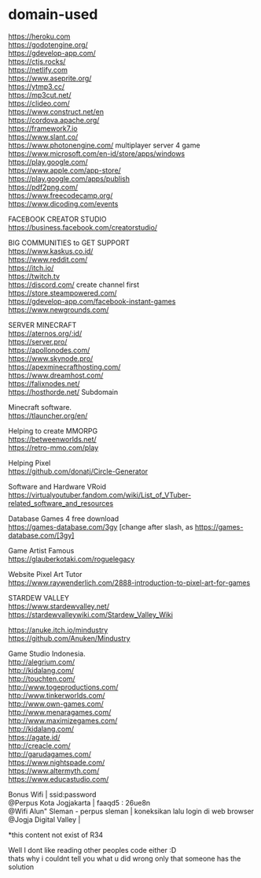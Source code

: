 # domain-used
https://heroku.com    
https://godotengine.org/    
https://gdevelop-app.com/    
https://ctjs.rocks/    
https://netlify.com    
https://www.aseprite.org/    
https://ytmp3.cc/    
https://mp3cut.net/    
https://clideo.com/    
https://www.construct.net/en    
https://cordova.apache.org/    
https://framework7.io    
https://www.slant.co/    
https://www.photonengine.com/ multiplayer server 4 game    
https://www.microsoft.com/en-id/store/apps/windows    
https://play.google.com/    
https://www.apple.com/app-store/    
https://play.google.com/apps/publish    
https://pdf2png.com/    
https://www.freecodecamp.org/    
https://www.dicoding.com/events    
    
    
FACEBOOK CREATOR STUDIO    
https://business.facebook.com/creatorstudio/    
    
    
BIG COMMUNITIES to GET SUPPORT    
https://www.kaskus.co.id/    
https://www.reddit.com/    
https://itch.io/    
https://twitch.tv    
https://discord.com/ create channel first    
https://store.steampowered.com/    
https://gdevelop-app.com/facebook-instant-games    
https://www.newgrounds.com/    

    
    
SERVER MINECRAFT    
https://aternos.org/:id/    
https://server.pro/    
https://apollonodes.com/    
https://www.skynode.pro/    
https://apexminecrafthosting.com/    
https://www.dreamhost.com/    
https://falixnodes.net/    
https://hosthorde.net/ Subdomain    
    
    
    
Minecraft software.    
https://tlauncher.org/en/    
    
    
Helping to create MMORPG    
https://betweenworlds.net/    
https://retro-mmo.com/play    
    
    
Helping Pixel    
https://github.com/donatj/Circle-Generator    
    
    
Software and Hardware VRoid    
https://virtualyoutuber.fandom.com/wiki/List_of_VTuber-related_software_and_resources    
    
Database Games 4 free download    
https://games-database.com/3gy [change after slash, as https://games-database.com/[3gy]     
     
Game Artist Famous          
https://glauberkotaki.com/roguelegacy     
     
Website Pixel Art Tutor     
https://www.raywenderlich.com/2888-introduction-to-pixel-art-for-games     
    
    
STARDEW VALLEY     
https://www.stardewvalley.net/    
https://stardewvalleywiki.com/Stardew_Valley_Wiki    
    
    
https://anuke.itch.io/mindustry    
https://github.com/Anuken/Mindustry    

    
Game Studio Indonesia.    
http://alegrium.com/    
http://kidalang.com/    
http://touchten.com/    
http://www.togeproductions.com/    
http://www.tinkerworlds.com/    
http://www.own-games.com/    
http://www.menaragames.com/    
http://www.maximizegames.com/    
http://kidalang.com/    
https://agate.id/    
http://creacle.com/    
http://garudagames.com/    
https://www.nightspade.com/    
https://www.altermyth.com/    
https://www.educastudio.com/    



    
Bonus Wifi | ssid:password    
@Perpus Kota Jogjakarta | faaqd5 : 26ue8n    
@Wifi Alun" Sleman - perpus sleman | koneksikan lalu login di web browser     
@Jogja Digital Valley |     
    
     
*this content not exist of R34     
     
Well I dont like reading other peoples code either :D     
thats why i couldnt tell you what u did wrong only that someone has the solution     
    
    
    
    
